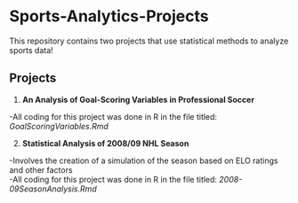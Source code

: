 # Sports-Analytics-Projects
This repository contains two projects that use statistical methods to analyze sports data!

## Projects
1. **An Analysis of Goal-Scoring Variables in Professional Soccer**
   
-All coding for this project was done in R in the file titled: *GoalScoringVariables.Rmd*

2. **Statistical Analysis of 2008/09 NHL Season**

-Involves the creation of a simulation of the season based on ELO ratings and other factors   
-All coding for this project was done in R in the file titled: *2008-09SeasonAnalysis.Rmd*
